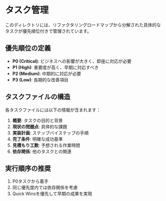 # タスク管理

このディレクトリには、リファクタリングロードマップから分解された具体的なタスクが優先順位付きで管理されています。

## 優先順位の定義

- **P0 (Critical)**: ビジネスへの影響が大きく、即座に対応が必要
- **P1 (High)**: 重要度が高く、早期に対応すべき
- **P2 (Medium)**: 中期的に対応が必要
- **P3 (Low)**: 長期的な改善項目

## タスクファイルの構造

各タスクファイルには以下の情報が含まれます：

1. **概要**: タスクの目的と背景
2. **現状の問題点**: 具体的な課題
3. **実装計画**: ステップバイステップの手順
4. **完了条件**: 明確な成功基準
5. **見積もり工数**: 予想される作業時間
6. **依存関係**: 他のタスクとの関連

## 実行順序の推奨

1. P0タスクから着手
2. 同じ優先度内では依存関係を考慮
3. Quick Winsを優先して早期の成果を実現
